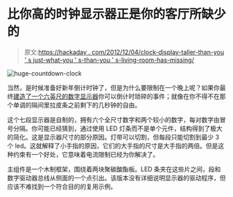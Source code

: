 # 比你高的时钟显示器正是你的客厅所缺少的

> 原文:[https://hackaday . com/2012/12/04/clock-display-taller-than-you ' s just-what-you ' s-than-you ' s-living-room-has-missing/](https://hackaday.com/2012/12/04/clock-display-taller-than-you-is-just-what-your-living-room-has-been-missing/)

![huge-countdown-clock](../Images/df80bdb84c92f910e4018dbfcb9b6ca2.png)

当然，是时候准备好新年倒计时钟了，但是为什么要限制在一个晚上呢？如果你最终[建造了一个六英尺的数字显示器](http://www.instructables.com/id/Build-a-huge-7-segments-8-digits-red-LED-display/)你可以倒计时琐碎的事件；就像在你不得不在那个单调的隔间里拉皮条之前剩下的几秒钟的自由。

这个七段显示器是自制的，拥有六个全尺寸数字和两个较小的数字，每对数字由冒号分隔。你可能已经猜到，通过使用 LED 灯条而不是单个元件，结构得到了极大的简化。这是显示器尺寸的部分原因。灯带可以切割，但每段只能切割到最少 3 个 led。这就解释了小手指的原因，它们的大手指的尺寸是大手指的两倍。但是这种约束有一个好处，它意味着电流限制已经为你解决了。

主组件是一个木制框架，围绕着两块聚碳酸酯板。LED 条夹在这些片之间，段和数字驱动器总线从侧面的一个点引出。该版本没有详细说明显示器的驱动程序，但应该不难找到一个符合目的的复用示例。